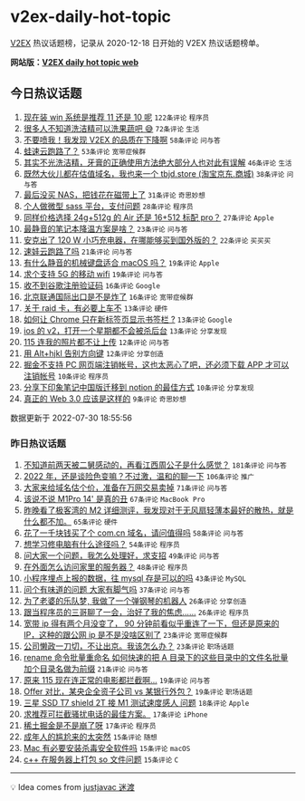 # v2ex-daily-hot-topic

[V2EX](https://www.v2ex.com/) 热议话题榜，记录从 2020-12-18 日开始的 V2EX 热议话题榜单。

**网站版：[V2EX daily hot topic web](https://boojack.github.io/v2ex-daily-hot-topic-web/)**

## 今日热议话题

<!-- TODAY BEGIN -->

1. [现在装 win 系统是推荐 11 还是 10 呢](https://www.v2ex.com/t/869596) `122条评论` `程序员`
1. [很多人不知道洗洁精可以洗果蔬吧 😅](https://www.v2ex.com/t/869644) `72条评论` `生活`
1. [不要喷我！我发现 V2EX 的品质在下降啊](https://www.v2ex.com/t/869662) `58条评论` `问与答`
1. [蛙速云跑路了？](https://www.v2ex.com/t/869674) `53条评论` `宽带症候群`
1. [其实不光洗洁精，牙膏的正确使用方法绝大部分人也对此有误解](https://www.v2ex.com/t/869678) `46条评论` `生活`
1. [既然大伙儿都在估值域名，我也来一个 tbjd.store (淘宝京东.商城)](https://www.v2ex.com/t/869618) `38条评论` `问与答`
1. [最后没买 NAS，把钱花在磁带上了](https://www.v2ex.com/t/869651) `31条评论` `奇思妙想`
1. [个人做微型 sass 平台，支付问题](https://www.v2ex.com/t/869604) `28条评论` `程序员`
1. [同样价格选择 24g+512g 的 Air 还是 16+512 标配 pro？](https://www.v2ex.com/t/869673) `27条评论` `Apple`
1. [最静音的笔记本降温方案是啥？](https://www.v2ex.com/t/869663) `23条评论` `问与答`
1. [安克出了 120 W 小巧充电器，在哪能够买到国外版的？](https://www.v2ex.com/t/869593) `22条评论` `买买买`
1. [速娃云跑路了吗](https://www.v2ex.com/t/869683) `21条评论` `问与答`
1. [有什么静音的机械键盘适合 macOS 吗？](https://www.v2ex.com/t/869665) `19条评论` `Apple`
1. [求个支持 5G 的移动 wifi](https://www.v2ex.com/t/869627) `19条评论` `问与答`
1. [收不到谷歌注册验证码](https://www.v2ex.com/t/869647) `16条评论` `Google`
1. [北京联通国际出口是不是炸了](https://www.v2ex.com/t/869629) `16条评论` `宽带症候群`
1. [关于 raid 卡，有必要上车不](https://www.v2ex.com/t/869646) `13条评论` `硬件`
1. [如何让 Chrome 只在新标签页显示书签栏 ?](https://www.v2ex.com/t/869622) `13条评论` `Google`
1. [ios 的 v2，打开一个星期都不会被杀后台](https://www.v2ex.com/t/869602) `13条评论` `分享发现`
1. [115 连我的照片都不让上传](https://www.v2ex.com/t/869654) `12条评论` `问与答`
1. [用 Alt+hjkl 告别方向键](https://www.v2ex.com/t/869611) `12条评论` `分享创造`
1. [掘金不支持 PC 网页端注销帐号，这也太恶心了吧，还必须下载 APP 才可以注销帐号](https://www.v2ex.com/t/869679) `10条评论` `程序员`
1. [分享下印象笔记中国版迁移到 notion 的最佳方式](https://www.v2ex.com/t/869634) `10条评论` `分享发现`
1. [真正的 Web 3.0 应该是这样的](https://www.v2ex.com/t/869697) `9条评论` `奇思妙想`

数据更新于 2022-07-30 18:55:56

<!-- TODAY END -->

### 昨日热议话题

<!-- YESTERDAY BEGIN -->

1. [不知道前两天被二舅感动的，再看江西周公子是什么感觉？](https://www.v2ex.com/t/869372) `181条评论` `问与答`
1. [2022 年，还是谈险色变嘛？不过激，温和的聊一下](https://www.v2ex.com/t/869432) `106条评论` `推广`
1. [大家来给域名估个价，准备在万网交易卖掉](https://www.v2ex.com/t/869449) `71条评论` `问与答`
1. [该说不说 M1Pro 14' 是真的丑](https://www.v2ex.com/t/869418) `67条评论` `MacBook Pro`
1. [昨晚看了极客湾的 M2 详细测评，我发现对于无风扇轻薄本最好的散热，就是什么都不加。](https://www.v2ex.com/t/869378) `65条评论` `硬件`
1. [花了一千块钱买了个 com.cn 域名，请问值得吗](https://www.v2ex.com/t/869437) `58条评论` `问与答`
1. [想学习修电脑有什么途径吗？](https://www.v2ex.com/t/869396) `54条评论` `程序员`
1. [问大家一个问题，我怎么处理好，求支招](https://www.v2ex.com/t/869451) `49条评论` `问与答`
1. [在外面怎么访问家里的服务器？](https://www.v2ex.com/t/869500) `48条评论` `程序员`
1. [小程序埋点上报的数据，往 mysql 存是可以的吗](https://www.v2ex.com/t/869507) `43条评论` `MySQL`
1. [问个有味道的问题 大家有脚气吗](https://www.v2ex.com/t/869440) `37条评论` `问与答`
1. [为了老婆的乐队梦, 我做了一个弹钢琴的机器人](https://www.v2ex.com/t/869471) `26条评论` `分享创造`
1. [跟当程序员的三哥聊了一会，治好了我的焦虑……](https://www.v2ex.com/t/869438) `26条评论` `程序员`
1. [宽带 ip 得有两个月没变了， 90 分钟前看似乎重连了一下，但还是原来的 IP，这种的跟公网 ip 是不是没啥区别了](https://www.v2ex.com/t/869460) `23条评论` `宽带症候群`
1. [公司懒政一刀切，不让出京。我该怎么办？](https://www.v2ex.com/t/869391) `23条评论` `职场话题`
1. [rename 命令批量重命名 如何快速的把 A 目录下的这些目录中的文件名批量加个目录名做为前缀](https://www.v2ex.com/t/869461) `21条评论` `问与答`
1. [原来 115 现在连正常的电影都拦截啊...](https://www.v2ex.com/t/869551) `19条评论` `问与答`
1. [Offer 对比，某央企全资子公司 vs 某银行外包？](https://www.v2ex.com/t/869448) `19条评论` `职场话题`
1. [三星 SSD T7 shield 2T 接 M1 测试速度感人 问题](https://www.v2ex.com/t/869518) `18条评论` `Apple`
1. [求推荐可拦截骚扰电话的最佳方案。](https://www.v2ex.com/t/869412) `17条评论` `iPhone`
1. [稀土掘金是不是崩了呀](https://www.v2ex.com/t/869383) `17条评论` `程序员`
1. [成年人的尴尬来的太突然](https://www.v2ex.com/t/869559) `15条评论` `随想`
1. [Mac 有必要安装杀毒安全软件吗](https://www.v2ex.com/t/869474) `15条评论` `macOS`
1. [c++ 在服务器上打包 so 文件问题](https://www.v2ex.com/t/869423) `15条评论` `C`

<!-- YESTERDAY END -->

---

💡 Idea comes from [justjavac 迷渡](https://github.com/justjavac/)
